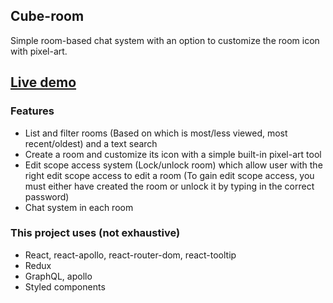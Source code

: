 ## Cube-room

Simple room-based chat system with an option to customize the room icon with pixel-art.

## [Live demo](https://cube-room.netlify.app/)

### Features

* List and filter rooms (Based on which is most/less viewed, most recent/oldest) and a text search
* Create a room and customize its icon with a simple built-in pixel-art tool
* Edit scope access system (Lock/unlock room) which allow user with the right edit scope access to edit a room (To gain edit scope access, you must either have created the room or unlock it by typing in the correct password)
* Chat system in each room

### This project uses (not exhaustive)

* React, react-apollo, react-router-dom, react-tooltip
* Redux
* GraphQL, apollo
* Styled components